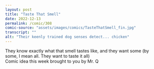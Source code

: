 ```yaml
---
layout: post
title: "Taste That Smell"
date: 2022-12-13
permalink: /comic/308
comic-source: "assets/images/comics/TasteThatSmell_fin.jpg"
transcript: ""
alt: "Their keenly trained dog senses detect... chicken"
---
```

They know exactly what that smell tastes like, and they want some (by some, I mean all. They want to taste it all)
<br> Comic idea this week brought to you by Mr. Q
